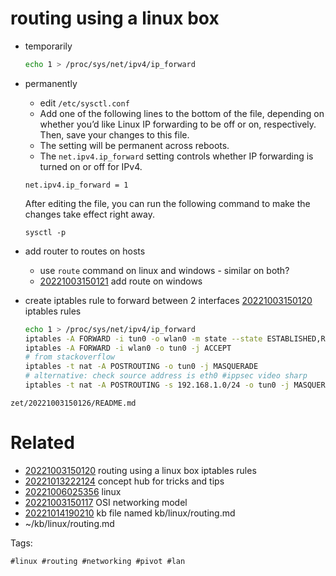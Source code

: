 # routing using a linux box

  - temporarily
    ```bash
    echo 1 > /proc/sys/net/ipv4/ip_forward
    ```

  - permanently
    - edit `/etc/sysctl.conf`
    - Add one of the following lines to the bottom of the file, depending on whether you’d like Linux IP forwarding to be off or on, respectively. Then, save your changes to this file.
    - The setting will be permanent across reboots.
    - The `net.ipv4.ip_forward` setting controls whether IP forwarding is turned on or off for IPv4.
    ```
    net.ipv4.ip_forward = 1
    ```
    After editing the file, you can run the following command to make the changes take effect right away.
    ```
    sysctl -p
    ```

- add router to routes on hosts
  - use `route` command on linux and windows - similar on both?
  - [20221003150121](/zet/20221003150121/README.md) add route on windows

- create iptables rule to forward between 2 interfaces [20221003150120](/zet/20221003150120/README.md) iptables rules
  ```bash
  echo 1 > /proc/sys/net/ipv4/ip_forward
  iptables -A FORWARD -i tun0 -o wlan0 -m state --state ESTABLISHED,RELATED -j ACCEPT
  iptables -A FORWARD -i wlan0 -o tun0 -j ACCEPT
  # from stackoverflow
  iptables -t nat -A POSTROUTING -o tun0 -j MASQUERADE
  # alternative: check source address is eth0 #ippsec video sharp
  iptables -t nat -A POSTROUTING -s 192.168.1.0/24 -o tun0 -j MASQUERADE
  ```

` zet/20221003150126/README.md `

# Related

- [20221003150120](/zet/20221003150120/README.md) routing using a linux box iptables rules
- [20221013222124](/zet/20221013222124/README.md) concept hub for tricks and tips
- [20221006025356](/zet/20221006025356/README.md) linux
- [20221003150117](/zet/20221003150117/README.md) OSI networking model
- [20221014190210](/zet/20221014190210/README.md) kb file named kb/linux/routing.md
- ~/kb/linux/routing.md

Tags:

    #linux #routing #networking #pivot #lan

